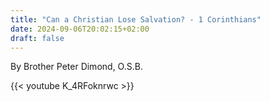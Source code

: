 ```yaml
---
title: "Can a Christian Lose Salvation? - 1 Corinthians"
date: 2024-09-06T20:02:15+02:00
draft: false
---
```


By Brother Peter Dimond, O.S.B.

{{< youtube K_4RFoknrwc >}}
